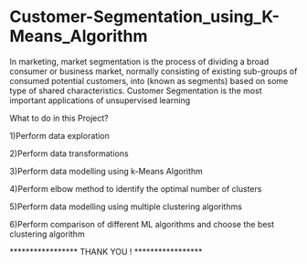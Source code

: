 # Customer-Segmentation_using_K-Means_Algorithm

In marketing, market segmentation is the process of dividing a broad consumer or business market, normally consisting of existing sub-groups of consumed potential customers, into (known as segments) based on some type of shared characteristics. Customer Segmentation is the most important applications of unsupervised learning 

What to do in this Project?

1)Perform data exploration

2)Perform data transformations

3)Perform data modelling using k-Means Algorithm

4)Perform elbow method to identify the optimal number of clusters

5)Perform data modelling using multiple clustering algorithms

6)Perform comparison of different ML algorithms and choose the best clustering algorithm

*****************   THANK YOU  !   *****************
